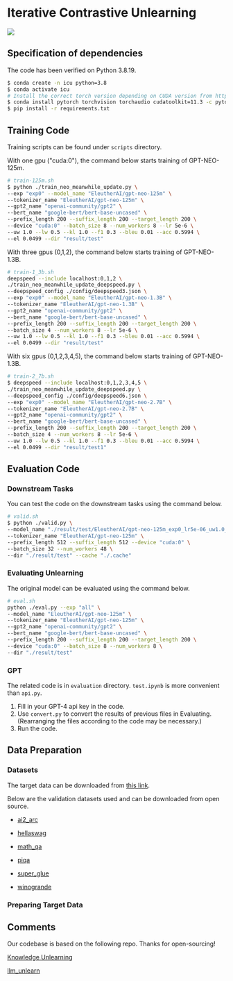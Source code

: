# Iterative Contrastive Unlearning

![](./figure/framework.png)

## Specification of dependencies

The code has been verified on Python 3.8.19.

```bash
$ conda create -n icu python=3.8
$ conda activate icu
# Install the correct torch version depending on CUDA version from https://pytorch.org/
$ conda install pytorch torchvision torchaudio cudatoolkit=11.3 -c pytorch 
$ pip install -r requirements.txt
```

## Training Code

Training scripts can be found under `scripts` directory.

With one gpu ("cuda:0"), the command below starts training of GPT-NEO-125m.
```bash
# train-125m.sh
$ python ./train_neo_meanwhile_update.py \
--exp "exp0" --model_name "EleutherAI/gpt-neo-125m" \
--tokenizer_name "EleutherAI/gpt-neo-125m" \
--gpt2_name "openai-community/gpt2" \
--bert_name "google-bert/bert-base-uncased" \
--prefix_length 200 --suffix_length 200 --target_length 200 \
--device "cuda:0" --batch_size 8 --num_workers 8 --lr 5e-6 \
--uw 1.0 --lw 0.5 --kl 1.0 --f1 0.3 --bleu 0.01 --acc 0.5994 \
--el 0.0499 --dir "result/test"
```

With three gpus (0,1,2), the command below starts training of GPT-NEO-1.3B.
```bash
# train-1_3b.sh
deepspeed --include localhost:0,1,2 \
./train_neo_meanwhile_update_deepspeed.py \
--deepspeed_config ./config/deepspeed3.json \
--exp "exp0" --model_name "EleutherAI/gpt-neo-1.3B" \
--tokenizer_name "EleutherAI/gpt-neo-1.3B" \
--gpt2_name "openai-community/gpt2" \
--bert_name "google-bert/bert-base-uncased" \
--prefix_length 200 --suffix_length 200 --target_length 200 \
--batch_size 4 --num_workers 8 --lr 5e-6 \
--uw 1.0 --lw 0.5 --kl 1.0 --f1 0.3 --bleu 0.01 --acc 0.5994 \
--el 0.0499 --dir "result/test"
```

With six gpus (0,1,2,3,4,5), the command below starts training of GPT-NEO-1.3B.
```bash
# train-2_7b.sh
$ deepspeed --include localhost:0,1,2,3,4,5 \
./train_neo_meanwhile_update_deepspeed.py \
--deepspeed_config ./config/deepspeed6.json \
--exp "exp0" --model_name "EleutherAI/gpt-neo-2.7B" \
--tokenizer_name "EleutherAI/gpt-neo-2.7B" \
--gpt2_name "openai-community/gpt2" \
--bert_name "google-bert/bert-base-uncased" \
--prefix_length 200 --suffix_length 200 --target_length 200 \
--batch_size 4 --num_workers 8 --lr 5e-6 \
--uw 1.0 --lw 0.5 --kl 1.0 --f1 0.3 --bleu 0.01 --acc 0.5994 \
--el 0.0499 --dir "result/test1"
```

## Evaluation Code

### Downstream Tasks

You can test the code on the downstream tasks using the command below.
```bash
# valid.sh
$ python ./valid.py \
--model_name "./result/test/EleutherAI/gpt-neo-125m_exp0_lr5e-06_uw1.0_lw0.5_kl1.0_epoch19_updateboth" \
--tokenizer_name "EleutherAI/gpt-neo-125m" \
--prefix_length 512 --suffix_length 512 --device "cuda:0" \
--batch_size 32 --num_workers 48 \
--dir "./result/test" --cache "./.cache"
```

### Evaluating Unlearning

The original model can be evaluated using the command below.
```bash
# eval.sh
python ./eval.py --exp "all" \
--model_name "EleutherAI/gpt-neo-125m" \
--tokenizer_name "EleutherAI/gpt-neo-125m" \
--gpt2_name "openai-community/gpt2" \
--bert_name "google-bert/bert-base-uncased" \
--prefix_length 200 --suffix_length 200 --target_length 200 \
--device "cuda:0" --batch_size 8 --num_workers 8 \
--dir "./result/test"
```

### GPT

The related code is in `evaluation` directory. `test.ipynb` is more convenient than `api.py`.

1. Fill in your GPT-4 api key in the code.
2. Use `convert.py` to convert the results of previous files in Evaluating. (Rearranging the files according to the code may be necessary.)
3. Run the code.

## Data Preparation



### Datasets

The target data can be downloaded from [this link](https://github.com/ethz-spylab/lm-extraction-benchmark-data/tree/main/datasets).

Below are the validation datasets used and can be downloaded from open source.

- [ai2_arc](https://allenai.org/data/arc)

- [hellaswag](https://huggingface.co/datasets/Rowan/hellaswag)

- [math_qa](https://huggingface.co/datasets/math_qa)

- [piqa](https://huggingface.co/datasets/ybisk/piqa)

- [super_glue](https://huggingface.co/datasets/super_glue)

- [winogrande](https://huggingface.co/datasets/allenai/winogrande)

### Preparing Target Data

## Comments

Our codebase is based on the following repo. Thanks for open-sourcing!

[Knowledge Unlearning](https://github.com/joeljang/knowledge-unlearning)

[llm_unlearn](https://github.com/kevinyaobytedance/llm_unlearn)
